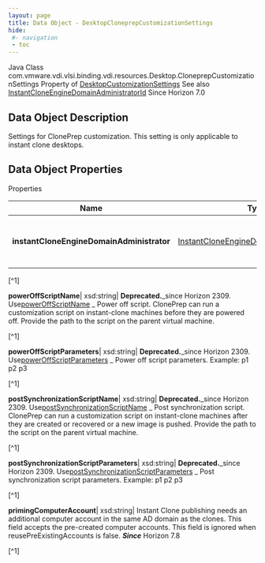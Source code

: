 ```yaml
---
layout: page
title: Data Object - DesktopCloneprepCustomizationSettings
hide:
 #- navigation
 - toc
---
```






Java Class
    com.vmware.vdi.vlsi.binding.vdi.resources.Desktop.CloneprepCustomizationSettings
Property of
     [DesktopCustomizationSettings](vdi.resources.Desktop.CustomizationSettings.md#field_detail)
See also
     [InstantCloneEngineDomainAdministratorId](vdi.entity.InstantCloneEngineDomainAdministratorId.md)
Since 
    Horizon 7.0

## Data Object Description 

Settings for ClonePrep customization. This setting is only applicable to instant clone desktops. 

## Data Object Properties

Properties

Name |  Type |  Description   
---|---|---  
**instantCloneEngineDomainAdministrator**| [InstantCloneEngineDomainAdministratorId](vdi.entity.InstantCloneEngineDomainAdministratorId.md)| **Deprecated.**_use #CustomizationSettings.instantCloneEngineDomainAdministrator instead._ Instant Clone Engine domain administrator. This is the administrator which will add the machines to its domain upon creation.   


[^1]

  
**powerOffScriptName**|  xsd:string| **Deprecated.**_since Horizon 2309. Use[powerOffScriptName](vdi.resources.Desktop.CustomizationScriptSettings.md#powerOffScriptName) _ Power off script. ClonePrep can run a customization script on instant-clone machines before they are powered off. Provide the path to the script on the parent virtual machine.   


[^1]

  
**powerOffScriptParameters**|  xsd:string| **Deprecated.**_since Horizon 2309. Use[powerOffScriptParameters](vdi.resources.Desktop.CustomizationScriptSettings.md#powerOffScriptParameters) _ Power off script parameters. Example: p1 p2 p3   


[^1]

  
**postSynchronizationScriptName**|  xsd:string| **Deprecated.**_since Horizon 2309. Use[postSynchronizationScriptName](vdi.resources.Desktop.CustomizationScriptSettings.md#postSynchronizationScriptName) _ Post synchronization script. ClonePrep can run a customization script on instant-clone machines after they are created or recovered or a new image is pushed. Provide the path to the script on the parent virtual machine.   


[^1]

  
**postSynchronizationScriptParameters**|  xsd:string| **Deprecated.**_since Horizon 2309. Use[postSynchronizationScriptParameters](vdi.resources.Desktop.CustomizationScriptSettings.md#postSynchronizationScriptParameters) _ Post synchronization script parameters. Example: p1 p2 p3   


[^1]

  
**primingComputerAccount**|  xsd:string|  Instant Clone publishing needs an additional computer account in the same AD domain as the clones. This field accepts the pre-created computer accounts. This field is ignored when reusePreExistingAccounts is false.  **_Since_** Horizon 7.8  


[^1]

  
  

  


